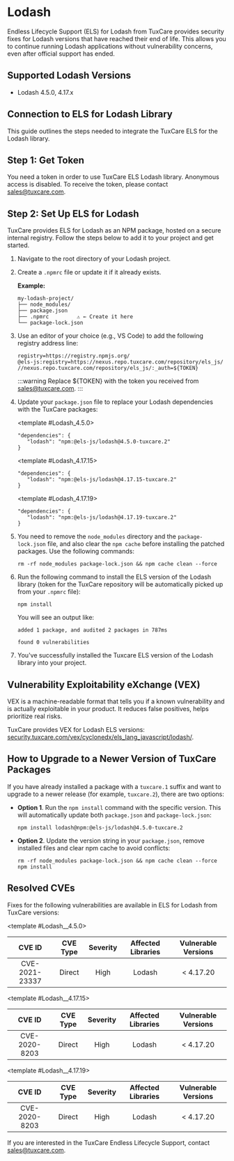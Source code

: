# Lodash

Endless Lifecycle Support (ELS) for Lodash from TuxCare provides security fixes for Lodash versions that have reached their end of life. This allows you to continue running Lodash applications without vulnerability concerns, even after official support has ended.


## Supported Lodash Versions

* Lodash 4.5.0, 4.17.x

## Connection to ELS for Lodash Library

This guide outlines the steps needed to integrate the TuxCare ELS for the Lodash library.

## Step 1: Get Token

You need a token in order to use TuxCare ELS Lodash library. Anonymous access is disabled. To receive the token, please contact [sales@tuxcare.com](mailto:sales@tuxcare.com).

## Step 2: Set Up ELS for Lodash

TuxCare provides ELS for Lodash as an NPM package, hosted on a secure internal registry. Follow the steps below to add it to your project and get started.

1. Navigate to the root directory of your Lodash project.
2. Create a `.npmrc` file or update it if it already exists.

   **Example:**

   ```text
   my-lodash-project/
   ├── node_modules/
   ├── package.json
   ├── .npmrc         ⚠️ ← Create it here
   └── package-lock.json
   ```

3. Use an editor of your choice (e.g., VS Code) to add the following registry address line:

   <CodeWithCopy>

   ```text
   registry=https://registry.npmjs.org/
   @els-js:registry=https://nexus.repo.tuxcare.com/repository/els_js/
   //nexus.repo.tuxcare.com/repository/els_js/:_auth=${TOKEN}
   ```

   </CodeWithCopy>

   :::warning
   Replace ${TOKEN} with the token you received from [sales@tuxcare.com](mailto:sales@tuxcare.com).
   :::

4. Update your `package.json` file to replace your Lodash dependencies with the TuxCare packages:

   <TableTabs label="Choose Lodash version: " >

     <template #Lodash_4.5.0>

     <CodeWithCopy>

     ```text
     "dependencies": {
        "lodash": "npm:@els-js/lodash@4.5.0-tuxcare.2"
     }
     ```

     </CodeWithCopy>

     </template>

     <template #Lodash_4.17.15>

     <CodeWithCopy>

     ```text
     "dependencies": {
        "lodash": "npm:@els-js/lodash@4.17.15-tuxcare.2"
     }
     ```

     </CodeWithCopy>

     </template>

     <template #Lodash_4.17.19>

     <CodeWithCopy>

     ```text
     "dependencies": {
        "lodash": "npm:@els-js/lodash@4.17.19-tuxcare.2"
     }
     ```

     </CodeWithCopy>

     </template>

   </TableTabs>

5. You need to remove the `node_modules` directory and the `package-lock.json` file, and also clear the `npm cache` before installing the patched packages. Use the following commands:
   
   <CodeWithCopy>

   ```text
   rm -rf node_modules package-lock.json && npm cache clean --force
   ```

   </CodeWithCopy>

6. Run the following command to install the ELS version of the Lodash library (token for the TuxCare repository will be automatically picked up from your `.npmrc` file):

   <CodeWithCopy>

   ```text
   npm install
   ```

   </CodeWithCopy>

   You will see an output like:

   ```text
   added 1 package, and audited 2 packages in 787ms

   found 0 vulnerabilities
   ```

7. You've successfully installed the Tuxcare ELS version of the Lodash library into your project.

## Vulnerability Exploitability eXchange (VEX) 

VEX is a machine-readable format that tells you if a known vulnerability and is actually exploitable in your product. It reduces false positives, helps prioritize real risks.

TuxCare provides VEX for Lodash ELS versions: [security.tuxcare.com/vex/cyclonedx/els_lang_javascript/lodash/](https://security.tuxcare.com/vex/cyclonedx/els_lang_javascript/lodash/).

## How to Upgrade to a Newer Version of TuxCare Packages

If you have already installed a package with a `tuxcare.1` suffix and want to upgrade to a newer release (for example, `tuxcare.2`), there are two options:

* **Option 1**. Run the `npm install` command with the specific version. This will automatically update both `package.json` and `package-lock.json`:

  <CodeWithCopy>

  ```text
  npm install lodash@npm:@els-js/lodash@4.5.0-tuxcare.2
  ```

  </CodeWithCopy>

* **Option 2**. Update the version string in your `package.json`, remove installed files and clear npm cache to avoid conflicts:

  <CodeWithCopy>

  ```text
  rm -rf node_modules package-lock.json && npm cache clean --force
  npm install
  ```

  </CodeWithCopy>

## Resolved CVEs

Fixes for the following vulnerabilities are available in ELS for Lodash from TuxCare versions:

<TableTabs label="Choose Lodash version: " >

  <template #Lodash__4.5.0>

| CVE ID         | CVE Type | Severity |  Affected Libraries | Vulnerable Versions |
| :------------: | :------: |:--------:| :-----------------: |:-------------------:|
| CVE-2021-23337  | Direct   |   High   | Lodash             |      < 4.17.20      |

  </template>

  <template #Lodash__4.17.15>

| CVE ID         | CVE Type | Severity |  Affected Libraries | Vulnerable Versions |
| :------------: | :------: | :------: | :-----------------: |:-------------------:|
| CVE-2020-8203  | Direct   | High   | Lodash             |      < 4.17.20      |

  </template>

  <template #Lodash__4.17.19>

| CVE ID         | CVE Type | Severity |  Affected Libraries | Vulnerable Versions |
| :------------: | :------: | :------: | :-----------------: |:-------------------:|
| CVE-2020-8203  | Direct   | High   | Lodash             |      < 4.17.20      |

  </template>

</TableTabs>


If you are interested in the TuxCare Endless Lifecycle Support, contact [sales@tuxcare.com](mailto:sales@tuxcare.com).
